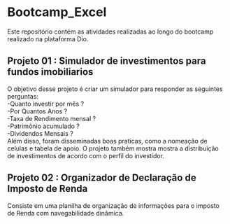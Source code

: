 # Bootcamp_Excel
Este repositório contém as atividades realizadas ao longo do bootcamp realizado na plataforma Dio. 

## Projeto 01 : Simulador de investimentos para fundos imobiliarios
O objetivo desse projeto é criar um simulador para responder as seguintes perguntas: <br>
-Quanto investir por mês ?	<br>
-Por Quantos Anos ?	<br>
-Taxa de Rendimento mensal ?	<br>
-Patrimônio acumulado ?	<br>
-Dividendos Mensais ?	<br>
Além disso, foram disseminadas boas praticas, como a nomeação de celulas e tabela de apoio. O projeto também mostra mostra a distribuição de investimentos de acordo com o perfil do investidor. 

## Projeto 02 : Organizador de Declaração de Imposto de Renda 
Consiste em uma planilha de organização de informações para o imposto de Renda com navegabilidade dinâmica. 
